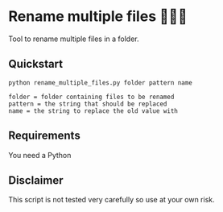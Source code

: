 # Rename multiple files 📁📁📁

Tool to rename multiple files in a folder.
## Quickstart

```shell
python rename_multiple_files.py folder pattern name

folder = folder containing files to be renamed
pattern = the string that should be replaced
name = the string to replace the old value with
```

## Requirements

You need a Python

## Disclaimer

This script is not tested very carefully so use at your own risk.
